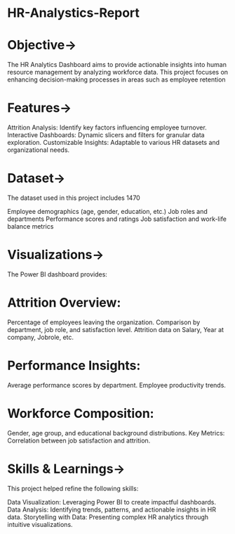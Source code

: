 # HR-Analystics-Report

# Objective->
The HR Analytics Dashboard aims to provide actionable insights into human resource management by analyzing workforce data. This project focuses on enhancing decision-making processes in areas such as employee retention

# Features->
Attrition Analysis: Identify key factors influencing employee turnover.
Interactive Dashboards: Dynamic slicers and filters for granular data exploration.
Customizable Insights: Adaptable to various HR datasets and organizational needs.

# Dataset->
The dataset used in this project includes 1470

Employee demographics (age, gender, education, etc.)
Job roles and departments
Performance scores and ratings
Job satisfaction and work-life balance metrics

# Visualizations->
The Power BI dashboard provides:

# Attrition Overview:
Percentage of employees leaving the organization.
Comparison by department, job role, and satisfaction level.
Attrition data on Salary, Year at company, Jobrole, etc.

# Performance Insights:
Average performance scores by department.
Employee productivity trends.

# Workforce Composition:
Gender, age group, and educational background distributions.
Key Metrics:
Correlation between job satisfaction and attrition.

# Skills & Learnings->
This project helped refine the following skills:

Data Visualization: Leveraging Power BI to create impactful dashboards.
Data Analysis: Identifying trends, patterns, and actionable insights in HR data.
Storytelling with Data: Presenting complex HR analytics through intuitive visualizations.

